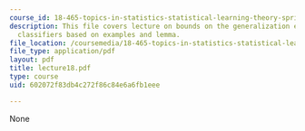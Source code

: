 ```yaml
---
course_id: 18-465-topics-in-statistics-statistical-learning-theory-spring-2007
description: This file covers lecture on bounds on the generalization error of voting
  classifiers based on examples and lemma.
file_location: /coursemedia/18-465-topics-in-statistics-statistical-learning-theory-spring-2007/602072f83db4c272f86c84e6a6fb1eee_lecture18.pdf
file_type: application/pdf
layout: pdf
title: lecture18.pdf
type: course
uid: 602072f83db4c272f86c84e6a6fb1eee

---
```

None